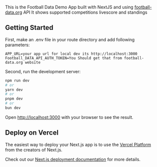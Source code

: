 This is the Football Data Demo App built with NextJS and using [football-data.org](https://www.football-data.org/) API
It shows supported competitions livescore and standings

## Getting Started
First, make an .env file in your route directory and add following parameters:

```env
APP_URL=your app url for local dev its http://localhost:3000
Football_DATA_API_AUTH_TOKEN=You Should get that from football-data.org website
```

Second, run the development server:

```bash
npm run dev
# or
yarn dev
# or
pnpm dev
# or
bun dev
```

Open [http://localhost:3000](http://localhost:3000) with your browser to see the result.

## Deploy on Vercel

The easiest way to deploy your Next.js app is to use the [Vercel Platform](https://vercel.com/new?utm_medium=default-template&filter=next.js&utm_source=create-next-app&utm_campaign=create-next-app-readme) from the creators of Next.js.

Check out our [Next.js deployment documentation](https://nextjs.org/docs/app/building-your-application/deploying) for more details.
